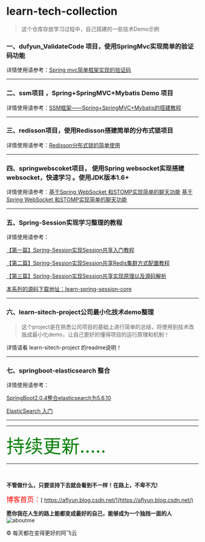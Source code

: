 # learn-tech-collection

> 这个仓库存放学习过程中，自己搭建的一些技术Demo示例

### 一、dufyun_ValidateCode 项目，使用SpringMvc实现简单的验证码功能

详情使用请参考：<a href="http://blog.csdn.net/u010648555/article/details/52261050" target="_blank">Spring mvc简单框架实现的验证码</a>

----------

###  二、ssm项目 ，Spring+SpringMVC+Mybatis Demo 项目
详情使用请参考：<a href="http://blog.csdn.net/u010648555/article/details/56021211" target="_blank">SSM框架——Spring+SpringMVC+Mybatis的搭建教程</a>

----------


### 三、redisson项目，使用Redisson搭建简单的分布式锁项目
详情使用请参考：<a href="http://blog.csdn.net/u010648555/article/details/70139541" target="_blank">Redisson分布式锁的简单使用</a>

----------

### 四、springwebscoket项目，	使用Spring websocket实现搭建websocket，快速学习 。使用JDK版本1.6+
详情使用请参考：<a href="http://blog.csdn.net/u010648555/article/details/77141170" target="_blank">基于Spring WebSocket 和STOMP实现简单的聊天功能</a>
<a href="http://www.cnblogs.com/aflyun/p/7352830.html" target="_blank">基于Spring WebSocket 和STOMP实现简单的聊天功能</a>

----------


### 五、Spring-Session实现学习整理的教程
详情使用请参考：

[【第一篇】Spring-Session实现Session共享入门教程](http://blog.csdn.net/u010648555/article/details/79459953)

[【第二篇】Spring-Session实现Session共享Redis集群方式配置教程](http://blog.csdn.net/u010648555/article/details/79471034)

[【第三篇】Spring-Session实现Session共享实现原理以及源码解析](http://blog.csdn.net/u010648555/article/details/79491988)



[本系列的源码下载地址：learn-spring-session-core](https://github.com/dufyun/learn-tech-collection/tree/master/learn-spring-session-core/)

----------

### 六、learn-sitech-project公司最小化技术demo整理
> 这个project是在熟悉公司项目的基础上进行简单的总结，将使用到技术改版成最小化demo，让自己更好的懂得项目的运行原理和机制！

详情请看 learn-sitech-project 的readme说明！

----------

### 七、springboot-elasticsearch 整合
详情使用请参考：

[SpringBoot2.0.4整合elasticsearch为5.6.10](https://blog.csdn.net/u010648555/article/details/81840296)

[ElasticSearch 入门](https://blog.csdn.net/u010648555/article/details/81841188)



----------



----------
<font size='14' color='green'>持续更新.....</font>



----------

<br/>

**不管做什么，只要坚持下去就会看到不一样！在路上，不卑不亢!**

 <font size=4 color=red> 博客首页：</font>[ https://aflyun.blog.csdn.net/](https://aflyun.blog.csdn.net/)

**愿你我在人生的路上能都变成最好的自己，能够成为一个独挡一面的人**
![aboutme](https://github.com/dufyun/learn-tech-collection/blob/master/images/aboutme.png)

&copy; 每天都在变得更好的阿飞云